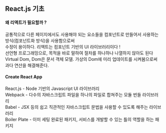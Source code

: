 ## React.js 기초
#### 왜 리액트가 필요할까 ?
공통적으로 다른 페이지에서도 사용해야 되는 요소들을 컴포넌트로 만들어서 사용하는 방식(컴포넌트화 방식)을 사용함으로써  
수정이 용이하다. 리액트는 컴포넌트 기반의 UI 라이브러리이다 !  
선언형 프로그래밍으로, 목적을 바로 말하여 절차를 하나하나 나열하지 않아도 된다  
Virtual Dom, Dom은 문서 객체 모델. 가상의 Dom에 미리 업데이트를 시켜봄으로써 과다 연산을 해결해준다.

#### Create React App
React.js - Node 기반의 Javascript UI 라이브러리  
Webpack - 다수의 자바스크립트 파일을 하나의 파일로 합쳐주는 모듈 번들 라이브러리  
Babel - JSX 등의 쉽고 직관적인 자바스크립트 문법을 사용할 수 있도록 해주는 라이브러리  
Boiler Plate - 이미 세팅 완료된 패키지, 서비스를 개발할 수 있는 틀의 역할을 하는 패키지  
